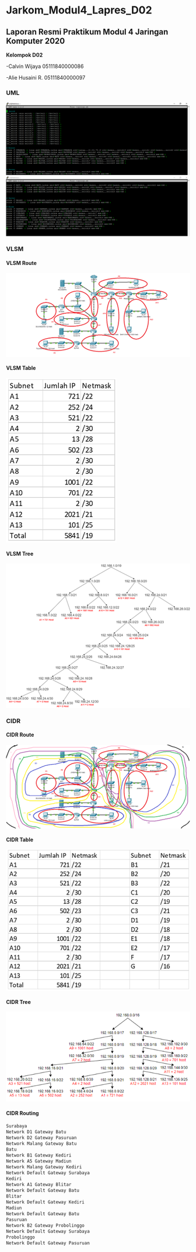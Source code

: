 # Jarkom_Modul4_Lapres_D02

## Laporan Resmi Praktikum Modul 4 Jaringan Komputer 2020
**Kelompok D02**

-Calvin Wijaya 05111840000086

-Alie Husaini R. 05111840000097

### UML
![alt imguml](images/topologi1.PNG)
![alt imguml](images/topologi2.PNG)

### VLSM
#### VLSM Route
![alt imgvlsmroute](images/vlsm_fix.png)
#### VLSM Table
![alt imgvlsmtable](images/vlsm_tabel.PNG)
#### VLSM Tree
![alt imgvlsmtree](images/vlsm_tree_fix.png)

### CIDR
#### CIDR Route
![alt imgcidrroute](images/cidr_fix.png)

#### CIDR Table
![alt imgcidrtable](images/cidr_tabel.PNG)

#### CIDR Tree
![alt imgcidrtree](images/CIDR_tree.PNG)

#### CIDR Routing
```
Surabaya
Network D1 Gateway Batu
Network D2 Gateway Pasuruan
Network Malang Gateway Batu
Batu
Network B1 Gateway Kediri
Network A5 Gateway Madiun
Network Malang Gateway Kediri
Network Default Gateway Surabaya
Kediri
Network A1 Gateway Blitar
Network Default Gateway Batu
Blitar
Network Default Gateway Kediri
Madiun
Network Default Gateway Batu
Pasuruan
Network B2 Gateway Probolinggo
Network Default Gateway Surabaya
Probolinggo
Network Default Gateway Pasuruan
```
